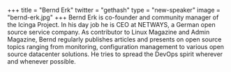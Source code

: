 +++
title = "Bernd Erk"
twitter = "gethash"
type = "new-speaker"
image = "bernd-erk.jpg"
+++
Bernd Erk is co-founder and community manager of the Icinga Project. In his day job he is CEO at NETWAYS, a German open source service company. As contributor to Linux Magazine and Admin Magazine, Bernd regularly publishes articles and presents on open source topics ranging from monitoring, configuration management to various open source datacenter solutions. He tries to spread the DevOps spirit wherever and whenever possible.